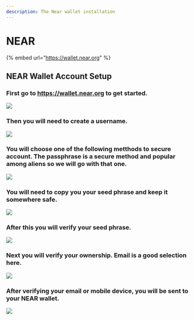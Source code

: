 ```yaml
---
description: The Near wallet installation
---
```


# NEAR

{% embed url="https://wallet.near.org" %}


## NEAR Wallet Account Setup

### First go to https://wallet.near.org to get started.

![](../../.gitbook/assets/near-start.png)

### Then you will need to create a username.

![](../../.gitbook/assets/near-create-name.png)

### You will choose one of the following metthods to secure account. The passphrase is a secure method and popular among aliens so we will go with that one.

![](../../.gitbook/assets/near-secure-passphrase.png)

### You will need to copy you your seed phrase and keep it somewhere safe.

![](../../.gitbook/assets/near-copy-seed.png)

### After this you will verify your seed phrase.

![](../../.gitbook/assets/near-verify-seed.png)

### Next you will verify your ownership. Email is a good selection here.

![](../../.gitbook/assets/near-almost-there.png)

### After verifying your email or mobile device, you will be sent to your NEAR wallet.

![](../../.gitbook/assets/near-home.png)





